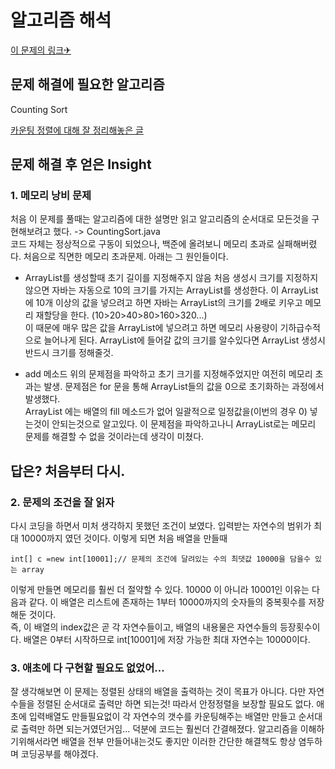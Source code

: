 알고리즘 해석
============


[이 문제의 링크✈](https://www.acmicpc.net/problem/10989)




## 문제 해결에 필요한 알고리즘

Counting Sort

[카운팅 정렬에 대해 잘 정리해놓은 글](https://yaboong.github.io/algorithms/2018/03/20/counting-sort/)





## 문제 해결 후 얻은 Insight


### 1. 메모리 낭비 문제
처음 이 문제를 풀때는 알고리즘에 대한 설명만 읽고 알고리즘의 순서대로 모든것을 구현해보려고 했다. -> CountingSort.java     
코드 자체는 정상적으로 구동이 되었으나, 백준에 올려보니 메모리 초과로 실패해버렸다. 처음으로 직면한 메모리 초과문제.  아래는 그 원인들이다. 

* ArrayList를 생성할때 초기 길이를 지정해주지 않음
처음 생성시 크기를 지정하지 않으면 자바는 자동으로 10의 크기를 가지는 ArrayList를 생성한다. 이 ArrayList에 10개 이상의 값을 넣으려고 하면 자바는 ArrayList의 크기를 2배로 키우고 메모리 재할당을 한다. (10>20>40>80>160>320...)    
이 때문에 매우 많은 값을 ArrayList에 넣으려고 하면 메모리 사용량이 기하급수적으로 늘어나게 된다. ArrayList에 들어갈 값의 크기를 알수있다면 ArrayList 생성시 반드시 크기를 정해줄것.

* add 메소드
위의 문제점을 파악하고 초기 크기를 지정해주었지만 여전히 메모리 초과는 발생. 문제점은 for 문을 통해 ArrayList들의 값을 0으로 초기화하는 과정에서 발생했다.   
ArrayList 에는 배열의 fill 메소드가 없어 일괄적으로 일정값을(이번의 경우 0) 넣는것이 안되는것으로 알고있다. 이 문제점을 파악하고나니 ArrayList로는 메모리 문제를 해결할 수 없을 것이라는데 생각이 미쳤다.    


## 답은? 처음부터 다시.

### 2. 문제의 조건을 잘 읽자
다시 코딩을 하면서 미처 생각하지 못했던 조건이 보였다. 입력받는 자연수의 범위가 최대 10000까지 였던 것이다. 이렇게 되면 처음 배열을 만들때 

    int[] c =new int[10001];// 문제의 조건에 달려있는 수의 최댓값 10000을 담을수 있는 array
  
이렇게 만들면 메모리를 훨씬 더 절약할 수 있다. 10000 이 아니라 10001인 이유는 다음과 같다. 이 배열은 리스트에 존재하는 1부터 10000까지의 숫자들의 중복횟수를 저장해둔 것이다.   
즉, 이 배열의 index값은 곧 각 자연수들이고, 배열의 내용물은 자연수들의 등장횟수이다. 배열은 0부터 시작하므로 int[10001]에 저장 가능한 최대 자연수는 10000이다. 

### 3. 애초에 다 구현할 필요도 없었어...
잘 생각해보면 이 문제는 정렬된 상태의 배열을 출력하는 것이 목표가 아니다. 다만 자연수들을 정렬된 순서대로 출력만 하면 되는것!        따라서 안정정렬을 보장할 필요도 없다. 
애초에 입력배열도 만들필요없이 각 자연수의 갯수를 카운팅해주는 배열만 만들고 순서대로 출력만 하면 되는거였던거임... 덕분에 코드는 훨씬더 간결해졌다. 
알고리즘을 이해하기위해서라면 배열을 전부 만들어내는것도 좋지만 이러한 간단한 해결책도 항상 염두하며 코딩공부를 해야겠다. 



